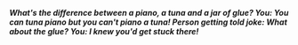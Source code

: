 _**What's the difference between a piano, a tuna and a jar of glue? You: You can tuna piano but you can't piano a tuna! Person getting told joke: What about the glue? You: I knew you'd get stuck there!**_

